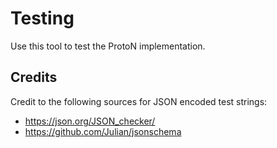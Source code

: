 # Testing

Use this tool to test the ProtoN implementation.

## Credits

Credit to the following sources for JSON encoded test strings:

- https://json.org/JSON_checker/
- https://github.com/Julian/jsonschema
